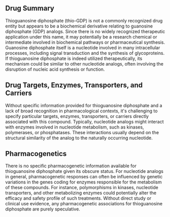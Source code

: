## Drug Summary
Thioguanosine diphosphate (thio-GDP) is not a commonly recognized drug entity but appears to be a biochemical derivative relating to guanosine diphosphate (GDP) analogs. Since there is no widely recognized therapeutic application under this name, it may potentially be a research chemical or intermediate involved in biochemical pathways or pharmaceutical synthesis. Guanosine diphosphate itself is a nucleotide involved in many intracellular processes, including signal transduction and the synthesis of glycoproteins. If thioguanosine diphosphate is indeed utilized therapeutically, its mechanism could be similar to other nucleotide analogs, often involving the disruption of nucleic acid synthesis or function.

## Drug Targets, Enzymes, Transporters, and Carriers
Without specific information provided for thioguanosine diphosphate and a lack of broad recognition in pharmacological contexts, it's challenging to specify particular targets, enzymes, transporters, or carriers directly associated with this compound. Typically, nucleotide analogs might interact with enzymes involved in nucleotide metabolism, such as kinases, polymerases, or phosphatases. These interactions usually depend on the structural similarity of the analog to the naturally occurring nucleotide.

## Pharmacogenetics
There is no specific pharmacogenetic information available for thioguanosine diphosphate given its obscure status. For nucleotide analogs in general, pharmacogenetic responses can often be influenced by genetic variations in the genes coding for enzymes responsible for the metabolism of these compounds. For instance, polymorphisms in kinases, nucleotide transporters, and other metabolizing enzymes could potentially alter the efficacy and safety profile of such treatments. Without direct study or clinical use evidence, any pharmacogenetic associations for thioguanosine diphosphate are purely speculative.